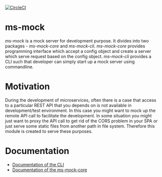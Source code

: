 [![CircleCI](https://circleci.com/gh/mcfung/ms-mock.svg?style=svg)](https://circleci.com/gh/mcfung/ms-mock)

# ms-mock

_ms-mock_ is a mock server for development purpose.
It divides into two packages - _ms-mock-core_ and _ms-mock-cli_. 
_ms-mock-core_ provides programming interface which accept a config object and create a server which serve request based on the config object.
_ms-mock-cli_ provides a CLI such that developer can simply start up a mock server using commandline.

# Motivation
During the development of microservices, often there is a case that access to a particular REST API that you depends on is not available in development/test environment.
In this case you might want to mock up the remote API call to facilitate the development.
In some situation you might just want to proxy the API call to get rid of the CORS problem in your SPA or just serve some static files from another path in file system.
Therefore this module is created to serve these purposes.

# Documentation

* [Documentation of the CLI](./packages/ms-mock-cli/README.md)
* [Documentation of the ms-mock-core](./packages/ms-mock-core/README.md)